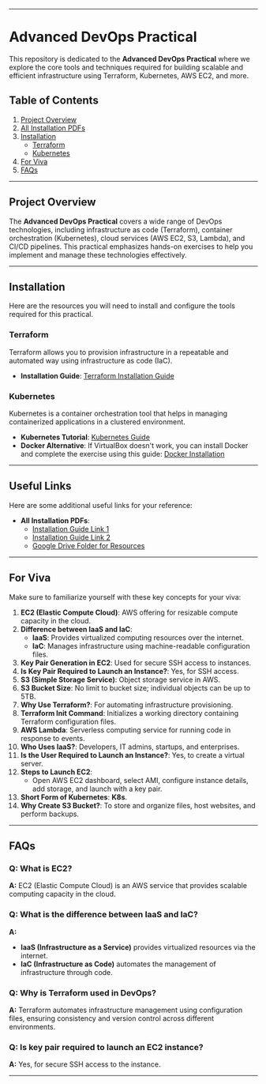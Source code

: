 
---

# Advanced DevOps Practical

This repository is dedicated to the **Advanced DevOps Practical** where we explore the core tools and techniques required for building scalable and efficient infrastructure using Terraform, Kubernetes, AWS EC2, and more.

## Table of Contents

1. [Project Overview](#project-overview)
2. [All Installation PDFs](#useful-links)
3. [Installation](#installation)
   - [Terraform](#terraform)
   - [Kubernetes](#kubernetes)
4. [For Viva](#for-viva)
5. [FAQs](#faqs)

---

## Project Overview

The **Advanced DevOps Practical** covers a wide range of DevOps technologies, including infrastructure as code (Terraform), container orchestration (Kubernetes), cloud services (AWS EC2, S3, Lambda), and CI/CD pipelines. This practical emphasizes hands-on exercises to help you implement and manage these technologies effectively.

---

## Installation

Here are the resources you will need to install and configure the tools required for this practical.

### Terraform

Terraform allows you to provision infrastructure in a repeatable and automated way using infrastructure as code (IaC).

- **Installation Guide**: [Terraform Installation Guide](https://www.youtube.com/watch?v=aHve0Ji13IY)

### Kubernetes

Kubernetes is a container orchestration tool that helps in managing containerized applications in a clustered environment.

- **Kubernetes Tutorial**: [Kubernetes Guide](https://youtu.be/05MNwC4XJBs?si=Li8adqlC5pSuUTEP)
- **Docker Alternative**: If VirtualBox doesn't work, you can install Docker and complete the exercise using this guide: [Docker Installation](https://youtu.be/mS26N5cLBe8?si=Y69TqfsQTD_0K3jd)

---

## Useful Links

Here are some additional useful links for your reference:

- **All Installation PDFs**:
  - [Installation Guide Link 1](https://shorturl.at/5yZq6)
  - [Installation Guide Link 2](https://github.com/FLASH0707/AD)
  - [Google Drive Folder for Resources](https://drive.google.com/drive/folders/1OqD1e2j_3gW1ECSAXLZ0ctafUPiozh7r)

---

## For Viva

Make sure to familiarize yourself with these key concepts for your viva:

1. **EC2 (Elastic Compute Cloud)**: AWS offering for resizable compute capacity in the cloud.
2. **Difference between IaaS and IaC**:
   - **IaaS**: Provides virtualized computing resources over the internet.
   - **IaC**: Manages infrastructure using machine-readable configuration files.
3. **Key Pair Generation in EC2**: Used for secure SSH access to instances.
4. **Is Key Pair Required to Launch an Instance?**: Yes, for SSH access.
5. **S3 (Simple Storage Service)**: Object storage service in AWS.
6. **S3 Bucket Size**: No limit to bucket size; individual objects can be up to 5TB.
7. **Why Use Terraform?**: For automating infrastructure provisioning.
8. **Terraform Init Command**: Initializes a working directory containing Terraform configuration files.
9. **AWS Lambda**: Serverless computing service for running code in response to events.
10. **Who Uses IaaS?**: Developers, IT admins, startups, and enterprises.
11. **Is the User Required to Launch an Instance?**: Yes, to create a virtual server.
12. **Steps to Launch EC2**:
    - Open AWS EC2 dashboard, select AMI, configure instance details, add storage, and launch with a key pair.
13. **Short Form of Kubernetes**: **K8s**.
14. **Why Create S3 Bucket?**: To store and organize files, host websites, and perform backups.

---

## FAQs

### Q: What is EC2?
**A:** EC2 (Elastic Compute Cloud) is an AWS service that provides scalable computing capacity in the cloud.

### Q: What is the difference between IaaS and IaC?
**A:** 
- **IaaS (Infrastructure as a Service)** provides virtualized resources via the internet.
- **IaC (Infrastructure as Code)** automates the management of infrastructure through code.

### Q: Why is Terraform used in DevOps?
**A:** Terraform automates infrastructure management using configuration files, ensuring consistency and version control across different environments.

### Q: Is key pair required to launch an EC2 instance?
**A:** Yes, for secure SSH access to the instance.

---

